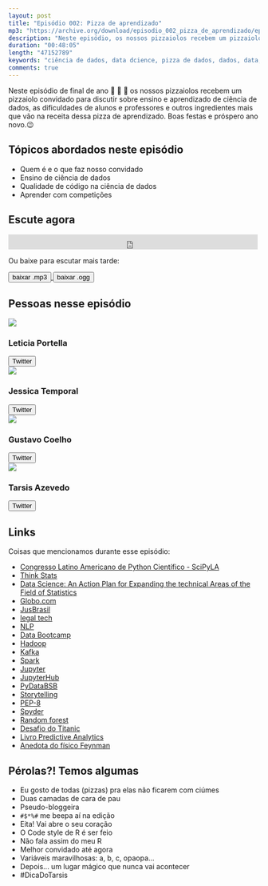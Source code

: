 ```yaml
---
layout: post
title: "Episódio 002: Pizza de aprendizado"
mp3: "https://archive.org/download/episodio_002_pizza_de_aprendizado/episodio_002_pizza_de_aprendizado.mp3"
description: "Neste episódio, os nossos pizzaiolos recebem um pizzaiolo convidado para discutir sobre ensino e aprendizado de ciência de dados, as dificuldades de alunos e professores e outros ingredientes mais..."
duration: "00:48:05"
length: "47152789"
keywords: "ciência de dados, data dcience, pizza de dados, dados, data, data science pizza, python, ds, machine learning, bootcamp, ensino, aprendizado"
comments: true
---
```


Neste episódio de final de ano 🎅 🎄 🎁  os nossos pizzaiolos recebem um pizzaiolo convidado para discutir sobre ensino e aprendizado de ciência de dados, as dificuldades de alunos e professores e outros ingredientes mais que vão na receita dessa pizza de aprendizado. Boas festas e próspero ano novo.😉

## Tópicos abordados neste episódio

- Quem é e o que faz nosso convidado
- Ensino de ciência de dados
- Qualidade de código na ciência de dados
- Aprender com competições

## Escute agora

<div class="player-div">
<iframe src="https://archive.org/embed/episodio_002_pizza_de_aprendizado" width="500" height="30" frameborder="0" webkitallowfullscreen="true" mozallowfullscreen="true" allowfullscreen></iframe>
</div>

Ou baixe para escutar mais tarde:
<div class="download">
  <a href="https://archive.org/download/episodio_002_pizza_de_aprendizado/episodio_002_pizza_de_aprendizado.mp3">
    <button class="btn btn-mp3">baixar .mp3</button>
  </a>
  <a href="https://archive.org/download/episodio_002_pizza_de_aprendizado/episodio_002_pizza_de_aprendizado.ogg">
    <button class="btn btn-ogg">baixar .ogg</button>
  </a>
</div>

## Pessoas nesse episódio

<div class="row">
  <div class="pizzaiolo-img">
    <img class="img-circle" src="https://pbs.twimg.com/profile_images/949336700895014912/1UVzY3Ms_400x400.jpg">
  </div>
  <div>
    <h3>Leticia Portella</h3>
    <a href="https://twitter.com/leleportella">
      <button class="btn btn-twitter">Twitter</button>
    </a>
  </div>
</div>
<div class="row">
  <div class="pizzaiolo-img">
    <img class="img-circle" src="https://pbs.twimg.com/profile_images/950517230038548480/3LLLh6G5_400x400.jpg">
  </div>
  <div>
    <h3>Jessica Temporal</h3>
    <a href="https://twitter.com/jesstemporal">
      <button class="btn btn-twitter">Twitter</button>
    </a>
  </div>
</div>
<div class="row">
  <div class="pizzaiolo-img">
    <img class="img-circle" src="https://pbs.twimg.com/profile_images/927578792419356672/Xs18O64r_400x400.jpg">
  </div>
  <div>
    <h3>Gustavo Coelho</h3>
    <a href="https://twitter.com/gusrabbit">
      <button class="btn btn-twitter">Twitter</button>
    </a>
  </div>
</div>
<div class="row">
  <div class="pizzaiolo-img">
    <img class="img-circle" src="https://pbs.twimg.com/profile_images/783681467650015232/qxJx4C6m_400x400.jpg">
  </div>
  <div>
    <h3>Tarsis Azevedo</h3>
    <a href="https://twitter.com/tarsisazevedo">
      <button class="btn btn-twitter">Twitter</button>
    </a>
  </div>
</div>

## Links

Coisas que mencionamos durante esse episódio:

- [Congresso Latino Americano de Python Científico - SciPyLA](http://scipyla.org/pt/)
- [Think Stats](http://greenteapress.com/wp/think-stats-2e/)
- [Data Science: An Action Plan for Expanding the technical Areas of the Field of Statistics](https://pdfs.semanticscholar.org/915c/d8e2b39eb02723553913d592b2237d4d9960.pdf)
- [Globo.com](http://www.globo.com/)
- [JusBrasil](https://www.jusbrasil.com.br/)
- [legal tech](http://www.startupsstars.com/2017/01/o-que-e-e-o-que-faz-uma-empresa-legal-tech-por-tomaz-chaves/)
- [NLP](https://pt.wikipedia.org/wiki/Processamento_de_linguagem_natural)
- [Data Bootcamp](http://databootcamp.com.br/)
- [Hadoop](http://hadoop.apache.org/)
- [Kafka](https://kafka.apache.org/)
- [Spark](https://spark.apache.org/)
- [Jupyter](http://jupyter.org/)
- [JupyterHub](https://jupyterhub.readthedocs.io/en/latest/)
- [PyDataBSB](https://www.meetup.com/pt-BR/PyData-Brasilia)
- [Storytelling](https://novaescolademarketing.com.br/marketing/o-que-e-storytelling/)
- [PEP-8](https://www.python.org/dev/peps/pep-0008/)
- [Spyder](https://github.com/spyder-ide/spyder)
- [Random forest](https://en.wikipedia.org/wiki/Random_forest)
- [Desafio do Titanic](https://www.kaggle.com/c/titanic)
- [Livro Predictive Analytics](https://www.amazon.com.br/Predictive-Analytics-Power-Predict-Click/dp/1118356853)
- [Anedota do físico Feynman](https://kottke.org/17/06/if-you-cant-explain-something-in-simple-terms-you-dont-understand-it)


## Pérolas?! Temos algumas

- Eu gosto de todas (pizzas) pra elas não ficarem com ciúmes
- Duas camadas de cara de pau
- Pseudo-bloggeira
- `#$*%#` me beepa aí na edição
- Eita! Vai abre o seu coração
- O Code style de R é ser feio
- Não fala assim do meu R
- Melhor convidado até agora
- Variáveis maravilhosas: a, b, c, opaopa...
- Depois... um lugar mágico que nunca vai acontecer
- #DicaDoTarsis

